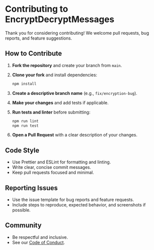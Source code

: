 # Contributing to EncryptDecryptMessages

Thank you for considering contributing! We welcome pull requests, bug reports, and feature suggestions.

## How to Contribute

1. **Fork the repository** and create your branch from `main`.
2. **Clone your fork** and install dependencies:

   ```bash
   npm install
   ```

3. **Create a descriptive branch name** (e.g., `fix/encryption-bug`).
4. **Make your changes** and add tests if applicable.
5. **Run tests and linter** before submitting:

   ```bash
   npm run lint
   npm run test
   ```

6. **Open a Pull Request** with a clear description of your changes.

## Code Style

- Use Prettier and ESLint for formatting and linting.
- Write clear, concise commit messages.
- Keep pull requests focused and minimal.

## Reporting Issues

- Use the issue template for bug reports and feature requests.
- Include steps to reproduce, expected behavior, and screenshots if possible.

## Community

- Be respectful and inclusive.
- See our [Code of Conduct](./CODE_OF_CONDUCT.md).
